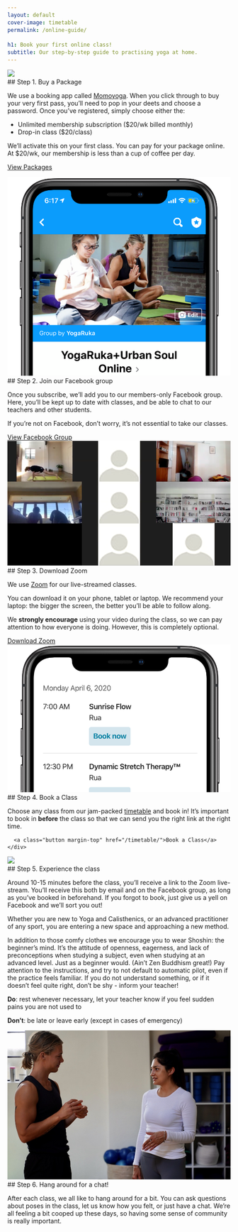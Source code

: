 ```yaml
---
layout: default
cover-image: timetable
permalink: /online-guide/

h1: Book your first online class!
subtitle: Our step-by-step guide to practising yoga at home.
---
```


<section class="Longform">
  <div class="row">
    <div class="col-md-6 col-md-push-6">
      <img src="/assets/images/home/step1.JPG">
    </div>
    <div class="col-md-6 col-md-pull-6">
<div markdown="1" class="Longform Longform--blogpost">
## Step 1. Buy a Package

We use a booking app called [Momoyoga](https://www.momoyoga.com/yogaruka/). When you click through to buy your very first pass, you’ll need to pop in your deets and choose a password. Once you’ve registered, simply choose either the:

- Unlimited membership subscription ($20/wk billed monthly)
- Drop-in class ($20/class)

We’ll activate this on your first class. You can pay for your package online. At $20/wk, our membership is less than a cup of coffee per day.
</div>

<a class="button margin-top" href="/prices/">View Packages</a>
</div>
</div>
</section>

<section class="Longform">
  <div class="row">
    <div class="col-md-6">
      <img src="/assets/images/online-guide/step2.png">
    </div>
    <div class="col-md-6">
<div markdown="1">
## Step 2. Join our Facebook group

Once you subscribe, we’ll add you to our members-only Facebook group. Here, you’ll be kept up to date with classes, and be able to chat to our teachers and other students.

If you’re not on Facebook, don’t worry, it’s not essential to take our classes.
</div>
<a class="button margin-top" href="https://www.facebook.com/groups/894425287696071/">View Facebook Group</a>
</div>
</div>
</section>

<section class="Longform">
  <div class="row">
    <div class="col-md-6 col-md-push-6">
      <img src="/assets/images/online-guide/step3.png">
    </div>
    <div class="col-md-6 col-md-pull-6">
<div markdown="1">
## Step 3. Download Zoom

We use [Zoom](https://zoom.us/) for our live-streamed classes.

You can download it on your phone, tablet or laptop. We recommend your laptop: the bigger the screen, the better you’ll be able to follow along.

We **strongly encourage** using your video during the class, so we can pay attention to how everyone is doing. However, this is completely optional.
</div>
<a class="button margin-top" href="https://zoom.us/">Download Zoom</a>
    </div>
  </div>
</section>

<section class="Longform">
  <div class="row">
    <div class="col-md-6">
      <img src="/assets/images/online-guide/step4.png">
    </div>
    <div class="col-md-6">
<div markdown="1">
## Step 4. Book a Class

Choose any class from our jam-packed [timetable](/timetable/) and book in! It’s important to book in **before** the class so that we can send you the right link at the right time.
</div>

      <a class="button margin-top" href="/timetable/">Book a Class</a>
    </div>
  </div>
</section>

<section class="Longform">
  <div class="row">
    <div class="col-md-6 col-md-push-6">
      <img src="/assets/images/home/step3.JPG">
    </div>
    <div class="col-md-6 col-md-pull-6">
<div markdown="1">
## Step 5. Experience the class

Around 10-15 minutes before the class, you’ll receive a link to the Zoom live-stream. You’ll receive this both by email and on the Facebook group, as long as you’ve booked in beforehand. If you forgot to book, just give us a yell on Facebook and we’ll sort you out!

Whether you are new to Yoga and Calisthenics, or an advanced practitioner of any sport, you are entering a new space and approaching a new method. 

In addition to those comfy clothes we encourage you to wear Shoshin: the beginner’s mind. It’s the attitude of openness, eagerness, and lack of preconceptions when studying a subject, even when studying at an advanced level. Just as a beginner would. (Ain’t Zen Buddhism great!) Pay attention to the instructions, and try to not default to automatic pilot, even if the practice feels familiar. If you do not understand something, or if it doesn’t feel quite right, don’t be shy - inform your teacher!

**Do**: rest whenever necessary, let your teacher know if you feel sudden pains you are not used to 

**Don’t**: be late or leave early (except in cases of emergency)
</div>
    </div>
  </div>
</section>

<section class="Longform">
  <div class="row">
    <div class="col-md-6">
      <img src="/assets/images/home/step5.JPG">
    </div>
    <div class="col-md-6">
<div markdown="1">
## Step 6. Hang around for a chat!

After each class, we all like to hang around for a bit. You can ask questions about poses in the class, let us know how you felt, or just have a chat. We’re all feeling a bit cooped up these days, so having some sense of community is really important.
</div>
    </div>
  </div>
</section>